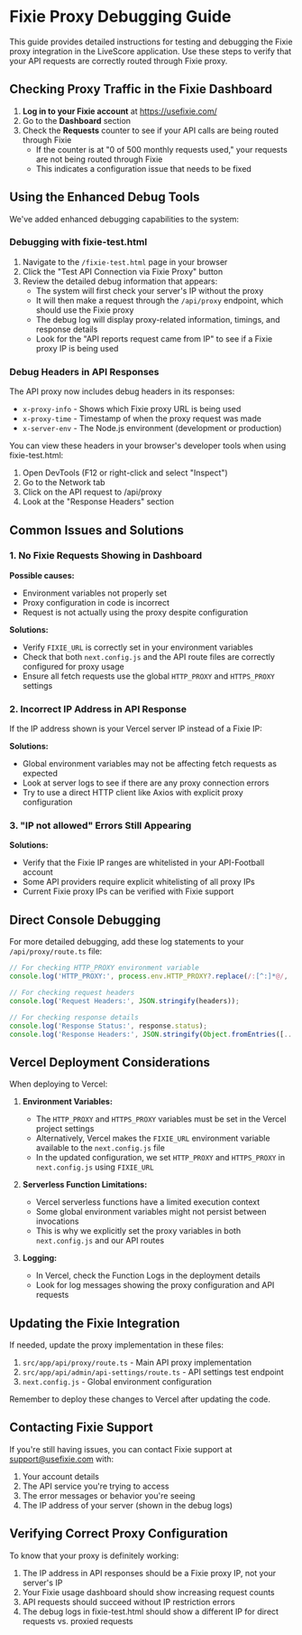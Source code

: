 # Fixie Proxy Debugging Guide

This guide provides detailed instructions for testing and debugging the Fixie proxy integration in the LiveScore application. Use these steps to verify that your API requests are correctly routed through Fixie proxy.

## Checking Proxy Traffic in the Fixie Dashboard

1. **Log in to your Fixie account** at https://usefixie.com/
2. Go to the **Dashboard** section
3. Check the **Requests** counter to see if your API calls are being routed through Fixie
   - If the counter is at "0 of 500 monthly requests used," your requests are not being routed through Fixie
   - This indicates a configuration issue that needs to be fixed

## Using the Enhanced Debug Tools

We've added enhanced debugging capabilities to the system:

### Debugging with fixie-test.html

1. Navigate to the `/fixie-test.html` page in your browser
2. Click the "Test API Connection via Fixie Proxy" button
3. Review the detailed debug information that appears:
   - The system will first check your server's IP without the proxy
   - It will then make a request through the `/api/proxy` endpoint, which should use the Fixie proxy
   - The debug log will display proxy-related information, timings, and response details
   - Look for the "API reports request came from IP" to see if a Fixie proxy IP is being used

### Debug Headers in API Responses

The API proxy now includes debug headers in its responses:

- `x-proxy-info` - Shows which Fixie proxy URL is being used
- `x-proxy-time` - Timestamp of when the proxy request was made
- `x-server-env` - The Node.js environment (development or production)

You can view these headers in your browser's developer tools when using fixie-test.html:
1. Open DevTools (F12 or right-click and select "Inspect")
2. Go to the Network tab
3. Click on the API request to /api/proxy
4. Look at the "Response Headers" section

## Common Issues and Solutions

### 1. No Fixie Requests Showing in Dashboard

**Possible causes:**
- Environment variables not properly set
- Proxy configuration in code is incorrect
- Request is not actually using the proxy despite configuration

**Solutions:**
- Verify `FIXIE_URL` is correctly set in your environment variables
- Check that both `next.config.js` and the API route files are correctly configured for proxy usage
- Ensure all fetch requests use the global `HTTP_PROXY` and `HTTPS_PROXY` settings

### 2. Incorrect IP Address in API Response

If the IP address shown is your Vercel server IP instead of a Fixie IP:

**Solutions:**
- Global environment variables may not be affecting fetch requests as expected
- Look at server logs to see if there are any proxy connection errors
- Try to use a direct HTTP client like Axios with explicit proxy configuration

### 3. "IP not allowed" Errors Still Appearing

**Solutions:**
- Verify that the Fixie IP ranges are whitelisted in your API-Football account
- Some API providers require explicit whitelisting of all proxy IPs
- Current Fixie proxy IPs can be verified with Fixie support

## Direct Console Debugging

For more detailed debugging, add these log statements to your `/api/proxy/route.ts` file:

```typescript
// For checking HTTP_PROXY environment variable
console.log('HTTP_PROXY:', process.env.HTTP_PROXY?.replace(/:[^:]*@/, ':****@'));

// For checking request headers
console.log('Request Headers:', JSON.stringify(headers));

// For checking response details
console.log('Response Status:', response.status);
console.log('Response Headers:', JSON.stringify(Object.fromEntries([...response.headers.entries()])));
```

## Vercel Deployment Considerations

When deploying to Vercel:

1. **Environment Variables:**
   - The `HTTP_PROXY` and `HTTPS_PROXY` variables must be set in the Vercel project settings
   - Alternatively, Vercel makes the `FIXIE_URL` environment variable available to the `next.config.js` file
   - In the updated configuration, we set `HTTP_PROXY` and `HTTPS_PROXY` in `next.config.js` using `FIXIE_URL`

2. **Serverless Function Limitations:**
   - Vercel serverless functions have a limited execution context
   - Some global environment variables might not persist between invocations
   - This is why we explicitly set the proxy variables in both `next.config.js` and our API routes

3. **Logging:**
   - In Vercel, check the Function Logs in the deployment details
   - Look for log messages showing the proxy configuration and API requests

## Updating the Fixie Integration

If needed, update the proxy implementation in these files:

1. `src/app/api/proxy/route.ts` - Main API proxy implementation
2. `src/app/api/admin/api-settings/route.ts` - API settings test endpoint
3. `next.config.js` - Global environment configuration

Remember to deploy these changes to Vercel after updating the code.

## Contacting Fixie Support

If you're still having issues, you can contact Fixie support at support@usefixie.com with:

1. Your account details
2. The API service you're trying to access
3. The error messages or behavior you're seeing
4. The IP address of your server (shown in the debug logs)

## Verifying Correct Proxy Configuration

To know that your proxy is definitely working:

1. The IP address in API responses should be a Fixie proxy IP, not your server's IP
2. Your Fixie usage dashboard should show increasing request counts
3. API requests should succeed without IP restriction errors
4. The debug logs in fixie-test.html should show a different IP for direct requests vs. proxied requests
